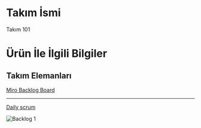 # **Takım İsmi**

Takım 101

# Ürün İle İlgili Bilgiler

## Takım Elemanları

[Miro Backlog Board](https://miro.com/app/board/uXjVOSSCpsI=/)

---
[Daily scrum ](https://yalova-my.sharepoint.com/:w:/g/personal/200101044_ogrenci_yalova_edu_tr/EUqK7X29N4pGg4uWdaMPg7MBFTWh7kq5eoZeY7IVIaYvhQ?e=kCsvjw)

![Backlog 1](https://user-images.githubusercontent.com/104465906/167199050-884b7a06-56d0-4f4c-b497-a6e3b6046c5e.png)

